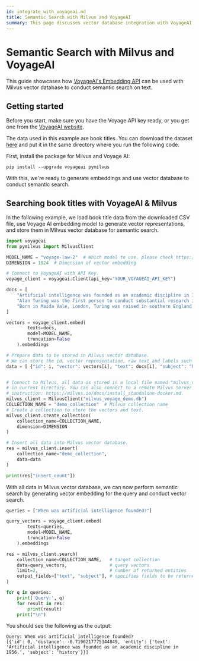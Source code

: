 ```yaml
---
id: integrate_with_voyageai.md
title: Semantic Search with Milvus and VoyageAI
summary: This page discusses vector database integration with VoyageAI's embedding API.
---
```


# Semantic Search with Milvus and VoyageAI

This guide showcases how [VoyageAI's Embedding API](https://docs.voyageai.com/docs/embeddings) can be used with Milvus vector database to conduct semantic search on text.

## Getting started

Before you start, make sure you have the Voyage API key ready, or you get one from the [VoyageAI website](https://dash.voyageai.com/api-keys).

The data used in this example are book titles. You can download the dataset [here](https://www.kaggle.com/datasets/jealousleopard/goodreadsbooks) and put it in the same directory where you run the following code.

First, install the package for Milvus and Voyage AI:

```shell
pip install --upgrade voyageai pymilvus
```

With this, we're ready to generate embeddings and use vector database
to conduct semantic search.

## Searching book titles with VoyageAI & Milvus
In the following example, we load book title data from the downloaded CSV file, use Voyage AI embedding model to generate vector representations, and store them in Milvus vector database for semantic search.

```python
import voyageai
from pymilvus import MilvusClient

MODEL_NAME = "voyage-law-2"  # Which model to use, please check https://docs.voyageai.com/docs/embeddings for available models
DIMENSION = 1024  # Dimension of vector embedding 

# Connect to VoyageAI with API Key.
voyage_client = voyageai.Client(api_key="YOUR_VOYAGEAI_API_KEY")

docs = [
    "Artificial intelligence was founded as an academic discipline in 1956.",
    "Alan Turing was the first person to conduct substantial research in AI.",
    "Born in Maida Vale, London, Turing was raised in southern England.",
]

vectors = voyage_client.embed(
        texts=docs,
        model=MODEL_NAME,
        truncation=False
    ).embeddings

# Prepare data to be stored in Milvus vector database.
# We can store the id, vector representation, raw text and labels such as "subject" in this case in Milvus.
data = [ {"id": i, "vector": vectors[i], "text": docs[i], "subject": "history"} for i in range(len(docs)) ]


# Connect to Milvus, all data is stored in a local file named "milvus_voyage_demo.db"
# in current directory. You can also connect to a remote Milvus server following this
# instruction: https://milvus.io/docs/install_standalone-docker.md.
milvus_client = MilvusClient("milvus_voyage_demo.db")
COLLECTION_NAME = "demo_collection"  # Milvus collection name
# Create a collection to store the vectors and text. 
milvus_client.create_collection(
    collection_name=COLLECTION_NAME,
    dimension=DIMENSION
)

# Insert all data into Milvus vector database.
res = milvus_client.insert(
    collection_name="demo_collection",
    data=data
)

print(res["insert_count"])
```

With all data in Milvus vector database, we can now perform semantic search by generating vector embedding for the query and conduct vector search.

```python
queries = ["When was artificial intelligence founded?"]

query_vectors = voyage_client.embed(
        texts=queries,
        model=MODEL_NAME,
        truncation=False
    ).embeddings

res = milvus_client.search(
    collection_name=COLLECTION_NAME,   # target collection
    data=query_vectors,                # query vectors
    limit=2,                           # number of returned entities
    output_fields=["text", "subject"], # specifies fields to be returned
)

for q in queries:
    print('Query:', q)
    for result in res:
        print(result)
    print("\n")
```


You should see the following as the output:

```
Query: When was artificial intelligence founded?
[{'id': 0, 'distance': -0.7196217775344849, 'entity': {'text': 'Artificial intelligence was founded as an academic discipline in 1956.', 'subject': 'history'}}]
```

